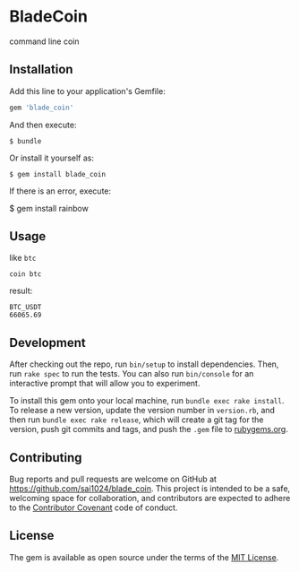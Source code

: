 # BladeCoin

command line coin

## Installation

Add this line to your application's Gemfile:

```ruby
gem 'blade_coin'
```

And then execute:

    $ bundle

Or install it yourself as:

    $ gem install blade_coin

If there is an error, execute:

   $ gem install rainbow

## Usage

like `btc`

```
coin btc
```

result:
```
BTC_USDT
66065.69
```

## Development

After checking out the repo, run `bin/setup` to install dependencies. Then, run `rake spec` to run the tests. You can also run `bin/console` for an interactive prompt that will allow you to experiment.

To install this gem onto your local machine, run `bundle exec rake install`. To release a new version, update the version number in `version.rb`, and then run `bundle exec rake release`, which will create a git tag for the version, push git commits and tags, and push the `.gem` file to [rubygems.org](https://rubygems.org).

## Contributing

Bug reports and pull requests are welcome on GitHub at https://github.com/sai1024/blade_coin. This project is intended to be a safe, welcoming space for collaboration, and contributors are expected to adhere to the [Contributor Covenant](http://contributor-covenant.org) code of conduct.

## License

The gem is available as open source under the terms of the [MIT License](https://opensource.org/licenses/MIT).
